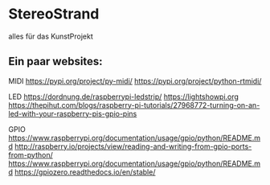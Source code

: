 # StereoStrand
alles für das KunstProjekt

## Ein paar websites:

MIDI
https://pypi.org/project/py-midi/
https://pypi.org/project/python-rtmidi/

LED
https://dordnung.de/raspberrypi-ledstrip/
https://lightshowpi.org
https://thepihut.com/blogs/raspberry-pi-tutorials/27968772-turning-on-an-led-with-your-raspberry-pis-gpio-pins

GPIO
https://www.raspberrypi.org/documentation/usage/gpio/python/README.md
http://raspberry.io/projects/view/reading-and-writing-from-gpio-ports-from-python/
https://www.raspberrypi.org/documentation/usage/gpio/python/README.md
https://gpiozero.readthedocs.io/en/stable/


